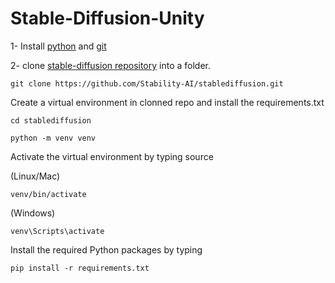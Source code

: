 # Stable-Diffusion-Unity

1- Install [python](https://www.python.org/downloads/) and [git](https://git-scm.com/downloads)

2- clone [stable-diffusion repository](https://github.com/Stability-AI/StableDiffusion) into a folder.

```
git clone https://github.com/Stability-AI/stablediffusion.git
```

Create a virtual environment in clonned repo and install the requirements.txt

```
cd stablediffusion
```

```
python -m venv venv
```

Activate the virtual environment by typing source

(Linux/Mac)

```
venv/bin/activate
```

(Windows)

```
venv\Scripts\activate
```

Install the required Python packages by typing

```
pip install -r requirements.txt
```
